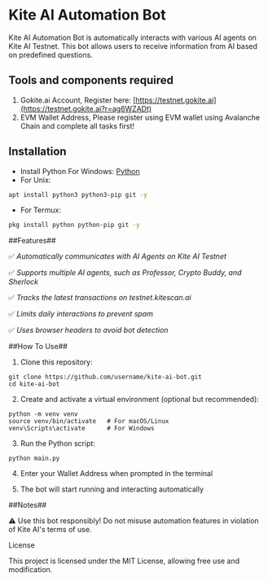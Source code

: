 # Kite AI Automation Bot 
 Kite AI Automation Bot is  automatically interacts with various AI agents on Kite AI Testnet. This bot allows users to receive information from AI based on predefined questions.


## Tools and components required
1. Gokite.ai Account, Register here: [https://testnet.gokite.ai](https://testnet.gokite.ai?r=ag6WZADt)
2. EVM Wallet Address, Please register using EVM wallet using Avalanche Chain and complete all tasks first!

## Installation
- Install Python For Windows: [Python](https://www.python.org/ftp/python/3.13.0/python-3.13.0-amd64.exe)
- For Unix:
```bash
apt install python3 python3-pip git -y
```
- For Termux:
```bash
pkg install python python-pip git -y
```

##Features##

✅ _Automatically communicates with AI Agents on Kite AI Testnet_

✅ _Supports multiple AI agents, such as Professor, Crypto Buddy, and Sherlock_

✅ _Tracks the latest transactions on testnet.kitescan.ai_

✅ _Limits daily interactions to prevent spam_

✅ _Uses browser headers to avoid bot detection_


##How To Use##

1. Clone this repository:
```
git clone https://github.com/username/kite-ai-bot.git
cd kite-ai-bot
```

2. Create and activate a virtual environment (optional but recommended):
```
python -m venv venv
source venv/bin/activate   # For macOS/Linux
venv\Scripts\activate      # For Windows
```

3. Run the Python script:
```
python main.py
```

4. Enter your Wallet Address when prompted in the terminal


5. The bot will start running and interacting automatically


##Notes##

⚠️ Use this bot responsibly! Do not misuse automation features in violation of Kite AI's terms of use.

License

This project is licensed under the MIT License, allowing free use and modification.
